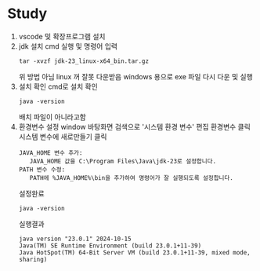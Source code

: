 # Study

1. vscode 및 확장프로그램 설치
2. jdk 설치
   cmd 실행 및 명령어 입력
    ```bath
    tar -xvzf jdk-23_linux-x64_bin.tar.gz
    ```
    위 방법 아님 linux 꺼 잘못 다운받음
    windows 용으로 exe 파일 다시 다운 및 실행
3. 설치 확인
   cmd로 설치 확인
   ```bath
   java -version
   ```
   배치 파일이 아니라고함
4. 환경변수 설정
   window 바탕화면 검색으로 '시스템 환경 변수' 편집
   환경변수 클릭
   시스템 변수에 새로만들기 클릭
   ```
   JAVA_HOME 변수 추가:
      JAVA_HOME 값을 C:\Program Files\Java\jdk-23로 설정합니다.
   PATH 변수 수정:
      PATH에 %JAVA_HOME%\bin을 추가하여 명령어가 잘 실행되도록 설정합니다.
   ```
   설정완료
   ```bath
   java -version
   ```
   실행결과
   ```bath
   java version "23.0.1" 2024-10-15
   Java(TM) SE Runtime Environment (build 23.0.1+11-39)
   Java HotSpot(TM) 64-Bit Server VM (build 23.0.1+11-39, mixed mode, sharing)
   ```
   
   
